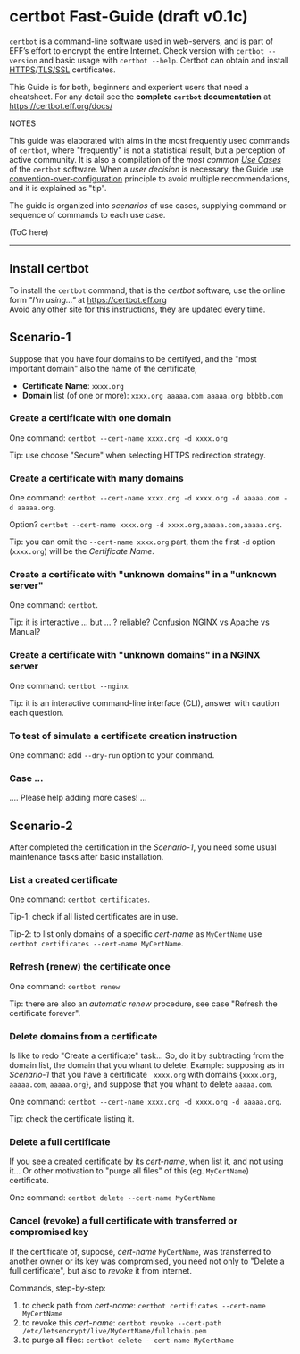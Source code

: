 
# certbot Fast-Guide (draft v0.1c)

`certbot` is a command-line software used in web-servers, and is part of EFF’s effort to encrypt the entire Internet. Check version with `certbot --version` and basic usage with `certbot --help`. Certbot can obtain and install [HTTPS](https://en.wikipedia.org/wiki/HTTPS)/[TLS/SSL](https://en.wikipedia.org/wiki/Transport_Layer_Security) certificates.

This Guide is for both, beginners and experient users that need a cheatsheet. For any detail see the **complete `certbot` documentation** at https://certbot.eff.org/docs/ 

NOTES

This guide was elaborated with aims in the most frequently used commands of `certbot`, where "frequently" is not a statistical result, but a perception of active community.
It is also a  compilation of the *most common [Use Cases](https://en.wikipedia.org/wiki/Use_case)* of the `certbot`  software. When a *user decision* is necessary, the Guide use [convention-over-configuration](https://en.wikipedia.org/wiki/Convention_over_configuration) principle to avoid multiple recommendations, and it is explained as "tip".

The guide is organized into *scenarios* of use cases, supplying command or sequence of commands to each use case.

(ToC here)

-----

## Install certbot

To install the `certbot` command, that is the *certbot* software, use the online form *"I'm using..."* at https://certbot.eff.org   <br/>Avoid any other site for this instructions, they are updated every time.

<!-- ## ## ## -->
## Scenario-1

Suppose that you have four domains to be certifyed, and the "most important domain" also the name of the certificate, 

* **Certificate Name**: `xxxx.org`
* **Domain** list (of one or more): `xxxx.org aaaaa.com aaaaa.org bbbbb.com`

### Create a certificate with one domain

One command: `certbot --cert-name xxxx.org -d xxxx.org`

Tip: use choose "Secure" when selecting HTTPS redirection strategy.

### Create a certificate with many domains

One command: `certbot --cert-name xxxx.org -d xxxx.org -d aaaaa.com -d aaaaa.org`. 

Option? `certbot --cert-name xxxx.org -d xxxx.org,aaaaa.com,aaaaa.org`. 

Tip: you can omit the `--cert-name xxxx.org` part, them the first `-d` option (`xxxx.org`) will be the *Certificate Name*. 

### Create a certificate with "unknown domains" in a "unknown server"

One command: `certbot`. 

Tip: it is interactive ... but ... ? reliable? Confusion NGINX vs Apache vs Manual? 

### Create a certificate with "unknown domains" in a NGINX server

One command: `certbot --nginx`. 

Tip: it is an interactive command-line interface (CLI),  answer with  caution each question.


### To test of simulate a certificate creation instruction

One command: add `--dry-run` option to your command. 

### Case ...
.... Please help adding more cases! ...

<!-- ## ## ## -->
## Scenario-2
After completed the certification in the *Scenario-1*, you need some usual maintenance tasks after basic installation.

### List a created certificate

One command: `certbot certificates`. 

Tip-1: check if all listed certificates are in use.

Tip-2: to list only domains of a specific *cert-name* as `MyCertName` use `certbot certificates --cert-name MyCertName`.

### Refresh (renew) the certificate once

One command: `certbot renew`

Tip: there are also an *automatic renew* procedure, see case "Refresh the certificate forever".

### Delete domains from a certificate
Is like to redo "Create a certificate" task... So, do it by subtracting from the domain list, the domain that you whant to delete. Example: supposing as in *Scenario-1* that you have a certificate   `xxxx.org` with domains {`xxxx.org`, `aaaaa.com`, `aaaaa.org`}, and suppose that you whant to delete `aaaaa.com`.

One command: `certbot --cert-name xxxx.org -d xxxx.org -d aaaaa.org`. 

Tip: check the certificate listing it.

### Delete a full certificate

If you see a created certificate by its *cert-name*, when list it, and not using it... Or other motivation to "purge all files" of this (eg. `MyCertName`) certificate. 

One command: `certbot delete --cert-name MyCertName`

### Cancel (revoke) a full certificate with transferred or compromised key 
If the certificate of, suppose, *cert-name* `MyCertName`, was transferred to another owner or its key was compromised, you need not only to "Delete a full certificate", but also to *revoke* it from internet. 

Commands, step-by-step: 

1. to check path from *cert-name*: `certbot certificates --cert-name MyCertName`
2. to revoke this *cert-name*: `certbot revoke --cert-path /etc/letsencrypt/live/MyCertName/fullchain.pem`
3. to purge all files: `certbot delete --cert-name MyCertName`
